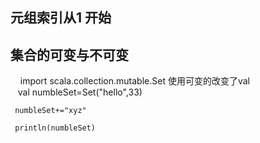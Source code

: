 ## 元组索引从1 开始

## 集合的可变与不可变
     import scala.collection.mutable.Set 使用可变的改变了val     
    val numbleSet=Set("hello",33)
    
     numbleSet+="xyz"
     
     println(numbleSet)
